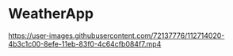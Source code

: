 # WeatherApp




https://user-images.githubusercontent.com/72137776/112714020-4b3c1c00-8efe-11eb-83f0-4c64cfb084f7.mp4
